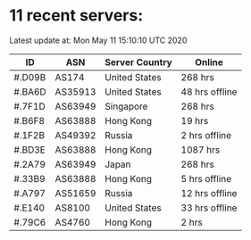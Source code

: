 # 11 recent servers:

Latest update at: Mon May 11 15:10:10 UTC 2020

| ID | ASN | Server Country | Online |
| -- | --- | -------------- | ------ |
| #.D09B | AS174 | United States | 268 hrs |
| #.BA6D | AS35913 | United States | 48 hrs offline |
| #.7F1D | AS63949 | Singapore | 268 hrs |
| #.B6F8 | AS63888 | Hong Kong | 19 hrs |
| #.1F2B | AS49392 | Russia | 2 hrs offline |
| #.BD3E | AS63888 | Hong Kong | 1087 hrs |
| #.2A79 | AS63949 | Japan | 268 hrs |
| #.33B9 | AS63888 | Hong Kong | 5 hrs offline |
| #.A797 | AS51659 | Russia | 12 hrs offline |
| #.E140 | AS8100 | United States | 33 hrs offline |
| #.79C6 | AS4760 | Hong Kong | 2 hrs |

